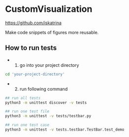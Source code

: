 # CustomVisualization
https://github.com/iskatrina

Make code snippets of figures more reusable.


## How to run tests
* 1. go into your project directory
```bash
cd 'your-project-directory'
```

* 2. run following command
```bash
## run all tests
python3 -m unittest discover -v tests

## run one test file
python3 -m unittest -v tests/testbar.py

## run one test case
python3 -m unittest -v tests.testbar.TestBar.test_demo

```